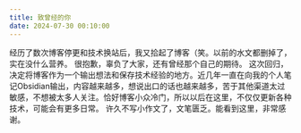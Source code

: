 ```yaml
---
title: 致曾经的你
date: 2024-07-30 00:10:00
---
```

经历了数次博客停更和技术换站后，我又拾起了博客（笑。以前的水文都删掉了，实在没什么营养。
很抱歉，辜负了大家，还有曾经那个自己的期待。
这次回归，决定将博客作为一个输出想法和保存技术经验的地方。近几年一直在向我的个人笔记Obsidian输出，内容越来越多，想说出口的话也越来越多，苦于其他渠道太过敏感，不想被太多人关注。恰好博客小众冷门，所以以后在这里，不仅仅更新各种技术，可能会有更多日常。
许久不写小作文了，文笔匮乏。能看到这里，非常感谢。